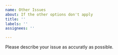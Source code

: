 ```yaml
---
name: Other Issues
about: If the other options don't apply
title: ''
labels: ''
assignees: ''

---
```


Please describe your issue as accuratly as possible.

